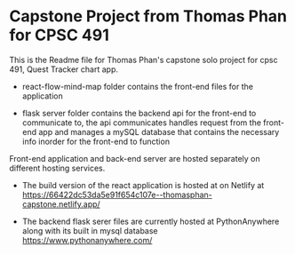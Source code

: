 # Capstone Project from Thomas Phan for CPSC 491

This is the Readme file for Thomas Phan's capstone solo project for cpsc 491, Quest Tracker chart app.

- react-flow-mind-map folder contains the front-end files for the application

- flask server folder contains the backend api for the front-end to communicate to, the api communicates handles request from the front-end app and manages a mySQL database that contains the necessary info inorder for the front-end to function

Front-end application and back-end server are hosted separately on different hosting services.

- The build version of the react application is hosted at on Netlify at https://66422dc53da5e91f654c107e--thomasphan-capstone.netlify.app/

- The backend flask serer files are currently hosted at PythonAnywhere along with its built in mysql database https://www.pythonanywhere.com/
